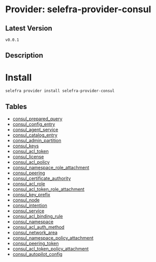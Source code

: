 # Provider: selefra-provider-consul

## Latest Version 

```
v0.0.1
```
## Description 


# Install 

```
selefra provider install selefra-provider-consul
```


## Tables 

- [consul_prepared_query](consul_prepared_query.md)
- [consul_config_entry](consul_config_entry.md)
- [consul_agent_service](consul_agent_service.md)
- [consul_catalog_entry](consul_catalog_entry.md)
- [consul_admin_partition](consul_admin_partition.md)
- [consul_keys](consul_keys.md)
- [consul_acl_token](consul_acl_token.md)
- [consul_license](consul_license.md)
- [consul_acl_policy](consul_acl_policy.md)
- [consul_namespace_role_attachment](consul_namespace_role_attachment.md)
- [consul_peering](consul_peering.md)
- [consul_certificate_authority](consul_certificate_authority.md)
- [consul_acl_role](consul_acl_role.md)
- [consul_acl_token_role_attachment](consul_acl_token_role_attachment.md)
- [consul_key_prefix](consul_key_prefix.md)
- [consul_node](consul_node.md)
- [consul_intention](consul_intention.md)
- [consul_service](consul_service.md)
- [consul_acl_binding_rule](consul_acl_binding_rule.md)
- [consul_namespace](consul_namespace.md)
- [consul_acl_auth_method](consul_acl_auth_method.md)
- [consul_network_area](consul_network_area.md)
- [consul_namespace_policy_attachment](consul_namespace_policy_attachment.md)
- [consul_peering_token](consul_peering_token.md)
- [consul_acl_token_policy_attachment](consul_acl_token_policy_attachment.md)
- [consul_autopilot_config](consul_autopilot_config.md)


